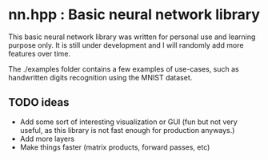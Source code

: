 # nn.hpp : Basic neural network library

This basic neural network library was written for personal use and learning purpose only. It is still under development and I will randomly add more features over time.  

The ./examples folder contains a few examples of use-cases, such as handwritten digits recognition using the MNIST dataset. 

## TODO ideas

* Add some sort of interesting visualization or GUI (fun but not very useful, as this library is not fast enough for production anyways.)
* Add more layers 
* Make things faster (matrix products, forward passes, etc)
